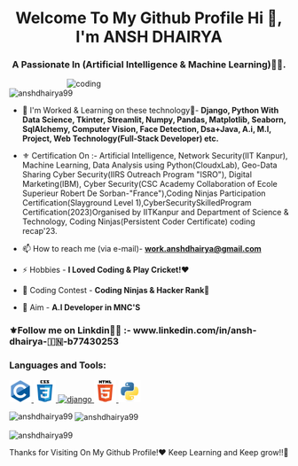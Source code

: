 <h1 align="center">Welcome To My Github Profile Hi 👋, I'm ANSH DHAIRYA</h1>
<h3 align="center">A Passionate In (Artificial Intelligence & Machine Learning)👨‍💻.</h3>
<img align="right" alt="coding"width="400"src="https://camo.githubusercontent.com/cae12fddd9d6982901d82580bdf321d81fb299141098ca1c2d4891870827bf17/68747470733a2f2f6d69726f2e6d656469756d2e636f6d2f6d61782f313336302f302a37513379765349765f7430696f4a2d5a2e676966">

<p align="left"> <img src="https://komarev.com/ghpvc/?username=anshdhairya99&label=Profile%20views&color=0e75b6&style=flat" alt="anshdhairya99" /> </p>

- 🧿 I'm Worked & Learning on these technology👀- **Django, Python With Data Science, Tkinter, Streamlit, Numpy, Pandas, Matplotlib, Seaborn, SqlAlchemy, Computer Vision, Face Detection, Dsa+Java, A.i, M.l, Project, Web Technology(Full-Stack Developer) etc.**
- ⚜ Certification On :- Artificial Intelligence, Network Security(IIT Kanpur), Machine Learning, Data Analysis using Python(CloudxLab), Geo-Data Sharing Cyber Security(IIRS Outreach Program "ISRO"), Digital Marketing(IBM), Cyber Security(CSC Academy Collaboration of Ecole Superieur Robert De Sorban-"France"),Coding Ninjas Participation Certification(Slayground Level 1),CyberSecuritySkilledProgram Certification(2023)Organised by IITKanpur and Department of Science & Technology, Coding Ninjas(Persistent Coder Certificate) coding recap'23.   

- 📫 How to reach me (via e-mail)- **work.anshdhairya@gmail.com**

- ⚡ Hobbies - **I Loved Coding & Play Cricket!❤**
- 🔹 Coding Contest - **Coding Ninjas & Hacker Rank🔰**
- 🧿 Aim - **A.I Developer in MNC'S** 

<h3 align="left"> ⚜Follow me on Linkdin👨‍🎓 :- www.linkedin.com/in/ansh-dhairya-🇮🇳-b77430253 </h3>
<p align="left">
</p>


<h3 align="left">Languages and Tools:</h3>
<p align="left"> <a href="https://www.cprogramming.com/" target="_blank" rel="noreferrer"> <img src="https://raw.githubusercontent.com/devicons/devicon/master/icons/c/c-original.svg" alt="c" width="40" height="40"/> </a> <a href="https://www.w3schools.com/css/" target="_blank" rel="noreferrer"> <img src="https://raw.githubusercontent.com/devicons/devicon/master/icons/css3/css3-original-wordmark.svg" alt="css3" width="40" height="40"/> </a> <a href="https://www.djangoproject.com/" target="_blank" rel="noreferrer"> <img src="https://cdn.worldvectorlogo.com/logos/django.svg" alt="django" width="40" height="40"/> </a> <a href="https://www.w3.org/html/" target="_blank" rel="noreferrer"> <img src="https://raw.githubusercontent.com/devicons/devicon/master/icons/html5/html5-original-wordmark.svg" alt="html5" width="40" height="40"/> </a> <a href="https://www.python.org" target="_blank" rel="noreferrer"> <img src="https://raw.githubusercontent.com/devicons/devicon/master/icons/python/python-original.svg" alt="python" width="40" height="40"/> </a> </p>

<p><img align="left" src="https://github-readme-stats.vercel.app/api/top-langs?username=anshdhairya99&show_icons=true&locale=en&layout=compact" alt="anshdhairya99" /></p>

<p>&nbsp;<img align="center" src="https://github-readme-stats.vercel.app/api?username=anshdhairya99&show_icons=true&locale=en" alt="anshdhairya99" /></p>

<p><img align="center" src="https://github-readme-streak-stats.herokuapp.com/?user=anshdhairya99&" alt="anshdhairya99" /></p>
Thanks for Visiting On My Github Profile!❤
Keep Learning and Keep grow!!🙌
